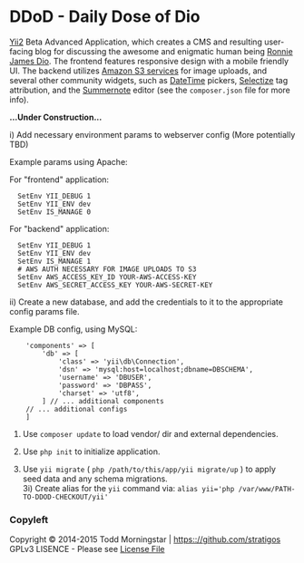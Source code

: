# DDoD - Daily Dose of Dio

[Yii2](https://github.com/yiisoft/yii2) Beta Advanced Application, which creates a CMS and resulting user-facing blog for discussing the awesome and enigmatic human being [Ronnie James Dio](http://ronniejamesdio.com/). The frontend features responsive design with a mobile friendly UI. The backend utilizes [Amazon S3 services](https://github.com/aws/aws-sdk-php) for image uploads, and several other community widgets, such as [DateTime](https://github.com/2amigos/yii2-date-time-picker-widget) pickers, [Selectize](https://github.com/2amigos/yii2-selectize-widget) tag attribution, and the [Summernote](https://github.com/zelenin/yii2-summernote-widget) editor (see the `composer.json` file for more info).

**...Under Construction...**

i) Add necessary environment params to webserver config (More potentially TBD)

Example params using Apache:

For "frontend" application:
````
  SetEnv YII_DEBUG 1
  SetEnv YII_ENV dev
  SetEnv IS_MANAGE 0
````

For "backend" application:

````
  SetEnv YII_DEBUG 1
  SetEnv YII_ENV dev
  SetEnv IS_MANAGE 1
  # AWS AUTH NECESSARY FOR IMAGE UPLOADS TO S3
  SetEnv AWS_ACCESS_KEY_ID YOUR-AWS-ACCESS-KEY
  SetEnv AWS_SECRET_ACCESS_KEY YOUR-AWS-SECRET-KEY
````

ii) Create a new database, and add the credentials to it to the appropriate config params file.

Example DB config, using MySQL: 
````
    'components' => [
        'db' => [
            'class' => 'yii\db\Connection',
            'dsn' => 'mysql:host=localhost;dbname=DBSCHEMA',
            'username' => 'DBUSER',
            'password' => 'DBPASS',
            'charset' => 'utf8',
        ] // ... additional components
    // ... additional configs
    ]
````

1) Use `composer update` to load vendor/ dir and external dependencies.

2) Use `php init` to initialize application.

3) Use `yii migrate` ( `php /path/to/this/app/yii migrate/up` ) to apply seed data and any schema migrations.  
  3i) Create alias for the `yii` command via: `alias yii='php /var/www/PATH-TO-DDOD-CHECKOUT/yii'`


### Copyleft

Copyright :copyright: 2014-2015 Todd Morningstar | [https:://github.com/stratigos](https:://github.com/stratigos)  
GPLv3 LISENCE - Please see [License File](LICENSE.md)  
